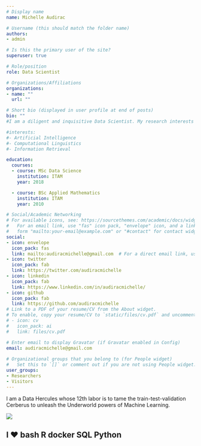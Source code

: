 ```yaml
---
# Display name
name: Michelle Audirac

# Username (this should match the folder name)
authors:
- admin

# Is this the primary user of the site?
superuser: true

# Role/position
role: Data Scientist

# Organizations/Affiliations
organizations:
- name: ""
  url: ""

# Short bio (displayed in user profile at end of posts)
bio: "" 
#I am a diligent and inquisitive Data Scientist. My research interests include distributed robotics, mobile computing and programmable matter.

#interests:
#- Artificial Intelligence
#- Computational Linguistics
#- Information Retrieval

education:
  courses:
  - course: MSc Data Science
    institution: ITAM
    year: 2018

  - course: BSc Applied Mathematics
    institution: ITAM
    year: 2010

# Social/Academic Networking
# For available icons, see: https://sourcethemes.com/academic/docs/widgets/#icons
#   For an email link, use "fas" icon pack, "envelope" icon, and a link in the
#   form "mailto:your-email@example.com" or "#contact" for contact widget.
social:
- icon: envelope
  icon_pack: fas
  link: mailto:audiracmichelle@gmail.com  # For a direct email link, use "mailto:test@example.org".
- icon: twitter
  icon_pack: fab
  link: https://twitter.com/audiracmichelle
- icon: linkedin
  icon_pack: fab
  link: https://www.linkedin.com/in/audiracmichelle/
- icon: github
  icon_pack: fab
  link: https://github.com/audiracmichelle
# Link to a PDF of your resume/CV from the About widget.
# To enable, copy your resume/CV to `static/files/cv.pdf` and uncomment the lines below.  
# - icon: cv
#   icon_pack: ai
#   link: files/cv.pdf

# Enter email to display Gravatar (if Gravatar enabled in Config)
email: audiracmichelle@gmail.com
  
# Organizational groups that you belong to (for People widget)
#   Set this to `[]` or comment out if you are not using People widget.  
user_groups:
- Researchers
- Visitors
---
```


I am a Data Hercules whose 12th labor is to tame the train-test-validation Cerberus to unleash the Underworld powers of Machine Learning.

![](/img/cerberus.png)

## I ♥ bash R docker SQL Python
